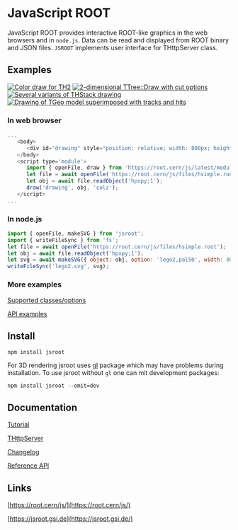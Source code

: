 # JavaScript ROOT

JavaScript ROOT provides interactive ROOT-like graphics in the web browsers and in `node.js`.
Data can be read and displayed from ROOT binary and JSON files.
`JSROOT` implements user interface for THttpServer class.

## Examples

[![Color draw for TH2](https://root.cern/js/files/img/th2.png)](https://root.cern/js/latest/?nobrowser&file=../files/hsimple.root&item=hpxpy;1&opt=colz)   [![2-dimensional TTree::Draw with cut options](https://root.cern/js/files/img/ttree.png)](https://root.cern/js/latest/?nobrowser&file=../files/hsimple.root&item=ntuple;1&opt=px:py::pz%3E4)    [![Several variants of THStack drawing](https://root.cern/js/files/img/thstack.png)](https://root.cern/js/latest/?nobrowser&file=../files/histpainter6.root&item=draw_hstack;1)   [![Drawing of TGeo model superimposed with tracks and hits](https://root.cern/js/files/img/geo_tracks.png)](https://root.cern/js/latest/?nobrowser&json=../files/geom/simple_alice.json.gz&file=../files/geom/tracks_hits.root&item=simple_alice.json.gz+tracks_hits.root/tracks;1+tracks_hits.root/hits;1)


### In web browser
```javascript
...
   <body>
      <div id="drawing" style="position: relative; width: 800px; height: 600px;"></div>
   </body>
   <script type='module'>
      import { openFile, draw } from 'https://root.cern/js/latest/modules/main.mjs';
      let file = await openFile('https://root.cern/js/files/hsimple.root');
      let obj = await file.readObject('hpxpy;1');
      draw('drawing', obj, 'colz');
   </script>
...
```

### In node.js
```javascript
import { openFile, makeSVG } from 'jsroot';
import { writeFileSync } from 'fs';
let file = await openFile('https://root.cern/js/files/hsimple.root');
let obj = await file.readObject('hpxpy;1');
let svg = await makeSVG({ object: obj, option: 'lego2,pal50', width: 800, height: 600 });
writeFileSync('lego2.svg', svg);
```

### More examples
[Supported classes/options](https://root.cern/js/latest/examples.htm)

[API examples](https://root.cern/js/latest/api.htm)


## Install
```
npm install jsroot
```
For 3D rendering jsroot uses [gl](https://www.npmjs.com/package/gl) package which may have problems
during installation. To use jsroot without `gl` one can mit development packages:
```
npm install jsroot --omit=dev
```


## Documentation
[Tutorial](docs/JSROOT.md)

[THttpServer](docs/HttpServer.md)

[Changelog](changes.md)

[Reference API](https://root.cern/js/latest/jsdoc/global.html)

## Links
[https://root.cern/js/](https://root.cern/js/)

[https://jsroot.gsi.de](https://jsroot.gsi.de/)
